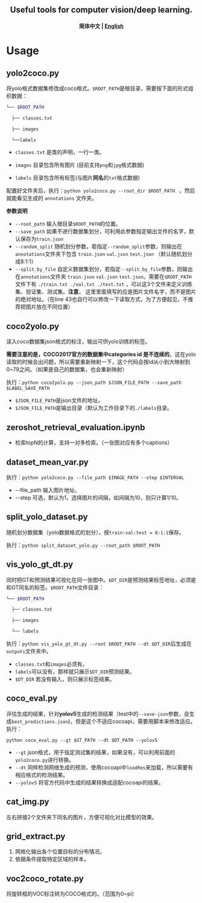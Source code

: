 <h2 align="center">
Useful tools for computer vision/deep learning.
</h2>
<h4 align="center">
    <p><b>简体中文</b> | <a href="https://github.com/Weifeng-Chen/DL_tools/blob/main/README_EN.md">English</a><p>
</h4>

# Usage
## yolo2coco.py

将yolo格式数据集修改成coco格式。`$ROOT_PATH`是根目录，需要按下面的形式组织数据：

```bash
└── $ROOT_PATH

  ├── classes.txt

  ├── images

  └──labels
```

- `classes.txt` 是类的声明，一行一类。

- `images` 目录包含所有图片 (目前支持`png`和`jpg`格式数据)

- `labels` 目录包含所有标签(与图片**同名**的`txt`格式数据)

配置好文件夹后，执行：`python yolo2coco.py --root_dir $ROOT_PATH ` ，然后就能看见生成的 `annotations` 文件夹。

**参数说明**
- `--root_path` 输入根目录`$ROOT_PATH`的位置。
- `--save_path` 如果不进行数据集划分，可利用此参数指定输出文件的名字，默认保存为`train.json`
- `--random_split`  随机划分参数，若指定`--random_split`参数，则输出在`annotations`文件夹下包含 `train.json` `val.json` `test.json` （默认随机划分成8:1:1）
- `--split_by_file` 自定义数据集划分，若指定`--split_by_file`参数，则输出在`annotations`文件夹 `train.json` `val.json` `test.json`。需要在`$ROOT_PATH`文件下有 `./train.txt ./val.txt ./test.txt` ，可以这3个文件来定义训练集、验证集、测试集。**注意**， 这里里面填写的应是图片文件名字，而不是图片的绝对地址。（在line 43也自行可以修改一下读取方式，为了方便起见，不推荐把图片放在不同位置） 


## coco2yolo.py

读入coco数据集json格式的标注，输出可供yolo训练的标签。

**需要注意的是，COCO2017官方的数据集中categories id 是不连续的**，这在yolo读取的时候会出问题，所以需要重新映射一下，这个代码会按id从小到大映射到0~79之间。（如果是自己的数据集，也会重新映射）

执行：`python coco2yolo.py --json_path $JSON_FILE_PATH --save_path $LABEL_SAVE_PATH`

- `$JSON_FILE_PATH`是json文件的地址。
- `$JSON_FILE_PATH`是输出目录（默认为工作目录下的`./labels`目录。


## zeroshot_retrieval_evaluation.ipynb
- 检索topN的计算，支持一对多检索。（一张图对应有多个captions）

## dataset_mean_var.py

执行：`python yolo2coco.py --file_path $IMAGE_PATH --step $INTERVAL`

- --file_path 输入图片地址。
- --step 可选，默认为1，选择图片的间隔，如间隔为10，则只计算1/10。



## split_yolo_dataset.py

随机划分数据集（yolo数据格式的划分），按`train:val:test = 8:1:1`保存。

执行：`python split_dataset_yolo.py --root_path $ROOT_PATH`



## vis_yolo_gt_dt.py

同时把GT和预测结果可视化在同一张图中。`$DT_DIR`是预测结果标签地址，必须是和GT同名的标签。`$ROOT_PATH`文件目录：

```bash
└── $ROOT_PATH

  ├── classes.txt

  ├── images

  └── labels
```

执行：`python vis_yolo_gt_dt.py --root $ROOT_PATH --dt $DT_DIR`后生成在`outputs`文件夹中。

- `classes.txt`和`images`必须有。
- `labels`可以没有，那样就只展示`$DT_DIR`预测结果。
- `$DT_DIR` 若没有输入，则只展示标签结果。

## coco_eval.py

评估生成的结果，针对**yolov5**生成的检测结果（test中的`--save-json`参数，会生成`best_predictions.json`)，但是这个不适应cocoapi，需要用脚本来修改适应。执行：

`python coco_eval.py --gt $GT_PATH --dt $DT_PATH --yolov5`

- `--gt` json格式，用于指定测试集的结果，如果没有，可以利用前面的`yolo2coco.py`进行转换。
- `--dt` 同样检测网络生成的预测，使用cocoapi中`loadRes`来加载，所以需要有相应格式的检测结果。
- `--yolov5` 将官方代码中生成的结果转换成适配cocoapi的结果。



## cat_img.py

左右拼接2个文件夹下同名的图片，方便可视化对比模型的效果。



## grid_extract.py

1. 网格化输出各个位置目标的分布情况。
2. 依据条件提取特定区域的样本。



## voc2coco_rotate.py

将旋转框的VOC标注转为COCO格式的。（范围为0~pi）


